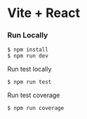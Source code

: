 # Vite + React

### Run Locally

```
$ npm install
$ npm run dev
```

Run test locally

```
$ npm run test
```

Run test coverage

```
$ npm run coverage
```
